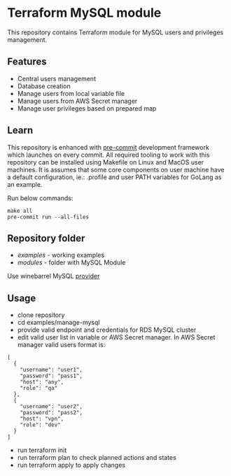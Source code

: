 # Terraform MySQL module

This repository contains Terraform module for MySQL users and privileges management.

## Features

* Central users management
* Database creation
* Manage users from local variable file 
* Manage users from AWS Secret manager
* Manage user privileges based on prepared map

## Learn

This repository is enhanced with [pre-commit](https://pre-commit.com/) development framework which launches on every
commit. All required tooling to work with this repository can be installed using Makefile on Linux and MacOS user
machines. It is assumes that some core components on user machine have a default configuration, ie.: .profile and
user PATH variables for GoLang as an example.

Run below commands:

```
make all
pre-commit run --all-files
```


## Repository folder
* *examples* - working examples
* *modules* - folder with MySQL Module

Use winebarrel MySQL [provider](https://registry.terraform.io/providers/winebarrel/mysql/1.10.5)

## Usage
- clone repository
- cd  examples/manage-mysql 
- provide valid endpoint and credentials for RDS MySQL cluster
- edit valid user list in variable or AWS Secret manager. In AWS Secret manager valid users format is:

```
[
  {
    "username": "user1",
    "password": "pass1",
    "host": "any",
    "role": "qa"
  },
  {
    "username": "user2",
    "password": "pass2",
    "host": "vpn",
    "role": "dev"
  }
]
```
- run terraform init
- run terraform plan to check planned actions and states
- run terraform apply to apply changes